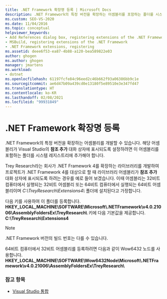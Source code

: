 ```yaml
---
title: .NET Framework 확장명 등록 | Microsoft Docs
description: .NET Framework의 특정 버전을 확장하는 어셈블리를 포함하는 폴더를 시스템 레지스트리에 추가하는 방법을 알아봅니다.
ms.custom: SEO-VS-2020
ms.date: 11/04/2016
ms.topic: conceptual
helpviewer_keywords:
- Add References dialog box, registering extensions of the .NET Framework
- MSBuild, registering extensions of the .NET Framework
- .NET Framework extensions, registering
ms.assetid: deee6f53-ea87-4b88-a120-bea589822e03
author: ghogen
ms.author: ghogen
manager: jmartens
ms.workload:
- dotnet
ms.openlocfilehash: 61197fcfe84c96eed2c46b662f93a06386bb9c1e
ms.sourcegitcommit: ae6d47b09a439cd0e13180f5e89510e3e347fd47
ms.translationtype: HT
ms.contentlocale: ko-KR
ms.lasthandoff: 02/08/2021
ms.locfileid: "99931849"
---
```

# <a name="register-extensions-of-the-net-framework"></a>.NET Framework 확장명 등록

.NET Framework의 특정 버전을 확장하는 어셈블리를 개발할 수 있습니다. 해당 어셈블리가 Visual Studio의 **참조 추가** 대화 상자에 표시되도록 설정하려면 이 어셈블리를 포함하는 폴더를 시스템 레지스트리에 추가해야 합니다.

 Trey Research라는 회사가 .NET Framework 4를 확장하는 라이브러리를 개발하여 프로젝트가 .NET Framework 4를 대상으로 할 때 라이브러리 어셈블리가 **참조 추가** 대화 상자에 표시되도록 하려는 경우를 예로 들어 보겠습니다. 이때 어셈블리는 32비트 컴퓨터에서 실행되는 32비트 어셈블리 또는 64비트 컴퓨터에서 실행되는 64비트 어셈블리이며 *C:\TreyResearch\Extensions4\\* 폴더에 설치된다고 가정합니다.

 다음 키를 사용하여 이 폴더를 등록합니다. **HKEY_LOCAL_MACHINE\SOFTWARE\Microsoft\\.NETFramework\v4.0.21006\AssemblyFoldersEx\TreyResearch\\** 키에 다음 기본값을 제공합니다. **C:\TreyResearch\Extensions4**

> [!NOTE]
> .NET Framework 버전의 빌드 번호는 다를 수 있습니다.

 64비트 컴퓨터에서 32비트 어셈블리를 등록하려면 다음과 같이 Wow6432 노드를 사용합니다. **HKEY_LOCAL_MACHINE\SOFTWARE\Wow6432Node\Microsoft\\.NETFramework\v4.0.21006\AssemblyFoldersEx\TreyResearch\\**

### <a name="see-also"></a>참고 항목

- [Visual Studio 통합](../msbuild/visual-studio-integration-msbuild.md)
